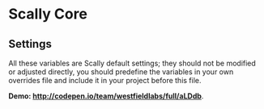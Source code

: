 ﻿# Scally Core

## Settings

All these variables are Scally default settings; they should not be modified or adjusted directly, you should predefine the variables in your own overrides file and include it in your project before this file.

**Demo: <http://codepen.io/team/westfieldlabs/full/aLDdb>**.